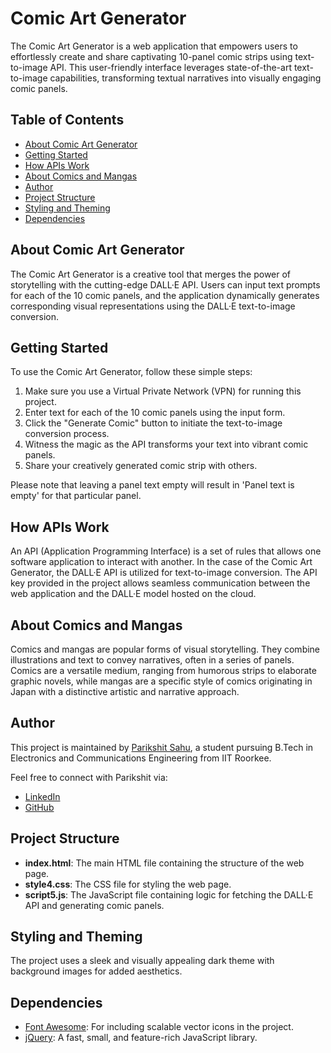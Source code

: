 # Comic Art Generator

The Comic Art Generator is a web application that empowers users to effortlessly create and share captivating 10-panel comic strips using text-to-image API. This user-friendly interface leverages state-of-the-art text-to-image capabilities, transforming textual narratives into visually engaging comic panels.

## Table of Contents

- [About Comic Art Generator](#about-comic-art-generator)
- [Getting Started](#getting-started)
- [How APIs Work](#how-apis-work)
- [About Comics and Mangas](#about-comics-and-mangas)
- [Author](#author)
- [Project Structure](#project-structure)
- [Styling and Theming](#styling-and-theming)
- [Dependencies](#dependencies)

## About Comic Art Generator

The Comic Art Generator is a creative tool that merges the power of storytelling with the cutting-edge DALL·E API. Users can input text prompts for each of the 10 comic panels, and the application dynamically generates corresponding visual representations using the DALL·E text-to-image conversion.

## Getting Started

To use the Comic Art Generator, follow these simple steps:

1. Make sure you use a Virtual Private Network (VPN) for running this project.
2. Enter text for each of the 10 comic panels using the input form.
3. Click the "Generate Comic" button to initiate the text-to-image conversion process.
4. Witness the magic as the API transforms your text into vibrant comic panels.
5. Share your creatively generated comic strip with others.

Please note that leaving a panel text empty will result in 'Panel text is empty' for that particular panel.

## How APIs Work

An API (Application Programming Interface) is a set of rules that allows one software application to interact with another. In the case of the Comic Art Generator, the DALL·E API is utilized for text-to-image conversion. The API key provided in the project allows seamless communication between the web application and the DALL·E model hosted on the cloud.

## About Comics and Mangas

Comics and mangas are popular forms of visual storytelling. They combine illustrations and text to convey narratives, often in a series of panels. Comics are a versatile medium, ranging from humorous strips to elaborate graphic novels, while mangas are a specific style of comics originating in Japan with a distinctive artistic and narrative approach.

## Author

This project is maintained by [Parikshit Sahu](https://www.linkedin.com/in/parikshit-sahu-a4b767234), a student pursuing B.Tech in Electronics and Communications Engineering from IIT Roorkee.

Feel free to connect with Parikshit via:

- [LinkedIn](https://www.linkedin.com/in/parikshit-sahu-a4b767234)
- [GitHub](https://github.com/parikshit-rs)

## Project Structure

- **index.html**: The main HTML file containing the structure of the web page.
- **style4.css**: The CSS file for styling the web page.
- **script5.js**: The JavaScript file containing logic for fetching the DALL·E API and generating comic panels.

## Styling and Theming

The project uses a sleek and visually appealing dark theme with background images for added aesthetics.

## Dependencies

- [Font Awesome](https://fontawesome.com/): For including scalable vector icons in the project.
- [jQuery](https://jquery.com/): A fast, small, and feature-rich JavaScript library.
